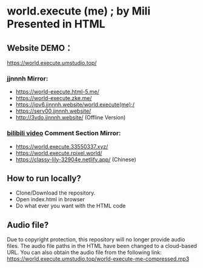 # world.execute (me) ; by Mili Presented in HTML
## Website DEMO：
https://world.execute.umstudio.top/
### jjnnnh Mirror:
- https://world-execute.html-5.me/
- https://world-execute.zke.me/
- https://ipv6.jjnnnh.website/world.execute(me);/
- https://serv00.jjnnnh.website/
- http://3vdo.jjnnnh.website/ (Offline Version)
### [bilibili video](https://www.bilibili.com/video/BV1kXb9zmE1t) Comment Section Mirror:
- https://world.execute.33550337.xyz/
- https://world.execute.rpixel.world/
- https://classy-lily-32904e.netlify.app/ (Chinese)
## How to run locally?
- Clone/Download the repository.
- Open index.html in browser
- Do what ever you want with the HTML code
## Audio file?
Due to copyright protection, this repository will no longer provide audio files. The audio file paths in the HTML have been changed to a cloud-based URL. You can also obtain the audio file from the following link:
https://world.execute.umstudio.top/world-execute-me-compressed.mp3
